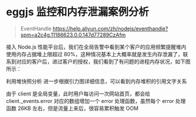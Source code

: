 # eggjs 监控和内存泄漏案例分析
>
> EventHandle
> <https://help.aliyun.com/zh/nodejs/eventhandle?spm=a2c4g.11186623.0.0.147d77289CzAfm>

接入 Node.js 性能平台后，我们在全局告警中看到某个客户的应用频繁提醒堆内使用内存占据堆上限超过 80%，这种情况基本上大概率就是发生内存泄漏了，联系到对应的客户后，进过客户的授权，我们看到了有问题的进程内存状况，如下图所示：

利用堆快照分析
进一步根据引力图详细信息，可以看到内存堆积的引用文字关系

由于 client 是全局变量，此时用户每访问一次网站首页，都会给 client._events.error 对应的数组增加一个 error 处理函数，虽然每个 error 处理函数 26KB 左右，但是流量上来后，很容易累积触发 OOM
